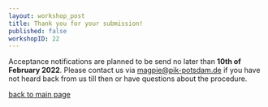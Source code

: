```yaml
---
layout: workshop_post
title: Thank you for your submission!
published: false
workshopID: 22
---
```


Acceptance notifications are planned to be send no later than **10th of February 2022**. Please contact us via <magpie@pik-potsdam.de> if you have not heard back from us till then or have questions about the procedure.

[back to main page](../../index.html)
